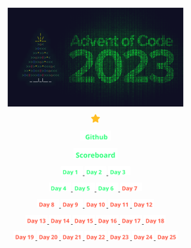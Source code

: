<p align='center'>
  <a href='https://adventofcode.com' target='_blank'>
    <img src='assets/advent-of-code-2023.png' width='400px'/>
  </a>
</p>

<p align='center' style='color:yellow;'>
  <img width='20px' height='auto' src='assets/badges/star.svg'/>
</p>

<p align='center'>
  <a href='https://github.com/ptbarnum4/advent-of-code-2023' target='_blank'>
    <img width='70px' height='auto' src='assets/badges/github.svg'/>
  </a>
</p>

<p align='center'>
  <a href='https://adventofcode.com/2023/leaderboard/private/view/888042' target='_blank'>
    <img width='100px' height='auto' src='assets/badges/scoreboard.svg'/>
  </a>
</p>

<p align='center'>
  <a href='day01/README.md'>
    <img width='50px' height='auto' src='assets/badges/complete/day1.svg'/>
  </a>
  <a href='day02/README.md'>
    <img width='50px' height='auto' src='assets/badges/complete/day2.svg'/>
  </a>
  <a href='day03/README.md'>
    <img width='50px' height='auto' src='assets/badges/complete/day3.svg'/>
  </a>
</p>

<p align='center'>
  <a href='day04/README.md'>
    <img width='50px' height='auto' src='assets/badges/complete/day4.svg'/>
  </a>
  <a href='day05/README.md'>
    <img width='50px' height='auto' src='assets/badges/complete/day5.svg'/>
  </a>
  <a href='day06/README.md'>
    <img width='50px' height='auto' src='assets/badges/complete/day6.svg'/>
  </a>
  <a href='day07/README.md'>
    <img width='50px' height='auto' src='assets/badges/incomplete/day7.svg'/>
  </a>
</p>

<p align='center'>
  <a href='day08/README.md'>
    <img width='50px' height='auto' src='assets/badges/incomplete/day8.svg'/>
  </a>
  <a href='day09/README.md'>
    <img width='50px' height='auto' src='assets/badges/incomplete/day9.svg'/>
  </a>
  <a href='day10/README.md'>
    <img width='50px' height='auto' src='assets/badges/incomplete/day10.svg'/>
  </a>
  <a href='day11/README.md'>
    <img width='50px' height='auto' src='assets/badges/incomplete/day11.svg'/>
  </a>
  <a href='day12/README.md'>
    <img width='50px' height='auto' src='assets/badges/incomplete/day12.svg'/>
  </a>
</p>

<p align='center'>
  <a href='day13/README.md'>
    <img width='50px' height='auto' src='assets/badges/incomplete/day13.svg'/>
  </a>
  <a href='day14/README.md'>
    <img width='50px' height='auto' src='assets/badges/incomplete/day14.svg'/>
  </a>
  <a href='day15/README.md'>
    <img width='50px' height='auto' src='assets/badges/incomplete/day15.svg'/>
  </a>
  <a href='day16/README.md'>
    <img width='50px' height='auto' src='assets/badges/incomplete/day16.svg'/>
  </a>
  <a href='day17/README.md'>
    <img width='50px' height='auto' src='assets/badges/incomplete/day17.svg'/>
  </a>
  <a href='day18/README.md'>
    <img width='50px' height='auto' src='assets/badges/incomplete/day18.svg'/>
  </a>
</p>

<p align='center'>
  <a href='day19/README.md'>
    <img width='50px' height='auto' src='assets/badges/incomplete/day19.svg'/>
  </a>
  <a href='day20/README.md'>
    <img width='50px' height='auto' src='assets/badges/incomplete/day20.svg'/>
  </a>
  <a href='day21/README.md'>
    <img width='50px' height='auto' src='assets/badges/incomplete/day21.svg'/>
  </a>
  <a href='day22/README.md'>
    <img width='50px' height='auto' src='assets/badges/incomplete/day22.svg'/>
  </a>
  <a href='day23/README.md'>
    <img width='50px' height='auto' src='assets/badges/incomplete/day23.svg'/>
  </a>
  <a href='day24/README.md'>
    <img width='50px' height='auto' src='assets/badges/incomplete/day24.svg'/>
  </a>
  <a href='day25/README.md'>
    <img width='50px' height='auto' src='assets/badges/incomplete/day25.svg'/>
  </a>
</p>
